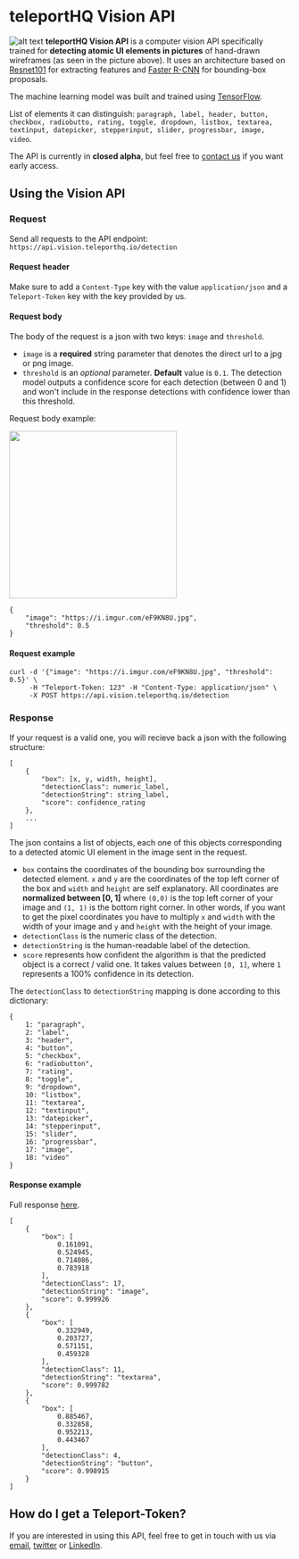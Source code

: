 # teleportHQ Vision API
![alt text](https://i.imgur.com/aOGNl7K.jpg "teleportHQ Vision API")
**teleportHQ Vision API** is a computer vision API specifically trained for **detecting atomic UI elements in pictures** of hand-drawn wireframes (as seen in the picture above). It uses an architecture based on [Resnet101](https://arxiv.org/abs/1512.03385) for extracting features and [Faster R-CNN](https://arxiv.org/abs/1506.01497) for bounding-box proposals. 

The machine learning model was built and trained using [TensorFlow](https://github.com/tensorflow/tensorflow).

List of elements it can distinguish: `paragraph, label, header, button, checkbox, radiobutto, rating, toggle, dropdown, listbox, textarea, textinput, datepicker, stepperinput, slider, progressbar, image, video`.

The API is currently in **closed alpha**, but feel free to [contact us](#how-do-i-get-a-teleport-token) if you want early access.
## Using the Vision API
### Request
Send all requests to the API endpoint: `https://api.vision.teleporthq.io/detection`
#### Request header
Make sure to add a `Content-Type` key with the value `application/json` and a `Teleport-Token` key with the key provided by us.
#### Request body
The body of the request is a json with two keys: `image` and `threshold`.
* `image` is a **required** string parameter that denotes the direct url to a jpg or png image.
* `threshold` is an *optional* parameter. **Default** value is `0.1`. The detection model outputs a confidence score for each detection (between 0 and 1) and won't include in the response detections with confidence lower than this threshold.

Request body example:

<img src="https://i.imgur.com/eF9KN8U.jpg" width="300" height="300">

```
{
    "image": "https://i.imgur.com/eF9KN8U.jpg", 
    "threshold": 0.5
}
```
#### Request example
```
curl -d '{"image": "https://i.imgur.com/eF9KN8U.jpg", "threshold": 0.5}' \
     -H "Teleport-Token: 123" -H "Content-Type: application/json" \ 
     -X POST https://api.vision.teleporthq.io/detection
```

### Response
If your request is a valid one, you will recieve back a json with the following structure:

```
[
    {
        "box": [x, y, width, height],
        "detectionClass": numeric_label,
        "detectionString": string_label,
        "score": confidence_rating
    },
    ...
]
```
The json contains a list of objects, each one of this objects corresponding to a detected atomic UI element in the image sent in the request.
* `box` contains the coordinates of the bounding box surrounding the detected element. `x` and `y` are the coordinates of the top left corner of the box and `width` and `height` are self explanatory. All coordinates are **normalized between [0, 1]** where `(0,0)` is the top left corner of your image and `(1, 1)` is the bottom right corner. In other words, if you want to get the pixel coordinates you have to multiply `x` and `width` with the width of your image and `y` and `height` with the height of your image.
* `detectionClass` is the numeric class of the detection.
* `detectionString` is the human-readable label of the detection.
* `score` represents how confident the algorithm is that the predicted object is a correct / valid one. It takes values between `[0, 1]`, where `1` represents a 100% confidence in its detection.

The `detectionClass` to `detectionString` mapping is done according to this dictionary:
```
{
    1: "paragraph",
    2: "label",
    3: "header",
    4: "button",
    5: "checkbox",
    6: "radiobutton",
    7: "rating",
    8: "toggle",
    9: "dropdown",
    10: "listbox",
    11: "textarea",
    12: "textinput",
    13: "datepicker",
    14: "stepperinput",
    15: "slider",
    16: "progressbar",
    17: "image",
    18: "video"
}
```

#### Response example
Full response [here](https://gist.github.com/raulincze/e285bec80178771cbfdf2fbbd0d6bc0b).
```
[
    {
        "box": [
            0.161091,
            0.524945,
            0.714086,
            0.783918
        ],
        "detectionClass": 17,
        "detectionString": "image",
        "score": 0.999926
    },
    {
        "box": [
            0.332949,
            0.203727,
            0.571151,
            0.459328
        ],
        "detectionClass": 11,
        "detectionString": "textarea",
        "score": 0.999782
    },
    {
        "box": [
            0.885467,
            0.332858,
            0.952213,
            0.443467
        ],
        "detectionClass": 4,
        "detectionString": "button",
        "score": 0.998915
    }
]
```

## How do I get a Teleport-Token?
If you are interested in using this API, feel free to get in touch with us via [email](mailto:paul.brie@teleporthq.io), [twitter](https://twitter.com/TeleportHQio) or [LinkedIn](https://www.linkedin.com/company/teleporthq/). 
